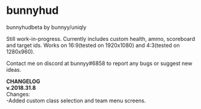 # bunnyhud
bunnyhudbeta by bunnyy/uniqly

Still work-in-progress. Currently includes custom health, ammo, scoreboard and target ids.
Works on 16:9(tested on 1920x1080) and 4:3(tested on 1280x960).

Contact me on discord at bunnyy#6858 to report any bugs or suggest new ideas.

**CHANGELOG**  
**v.2018.31.8**  
Changes:  
-Added custom class selection and team menu screens.  
